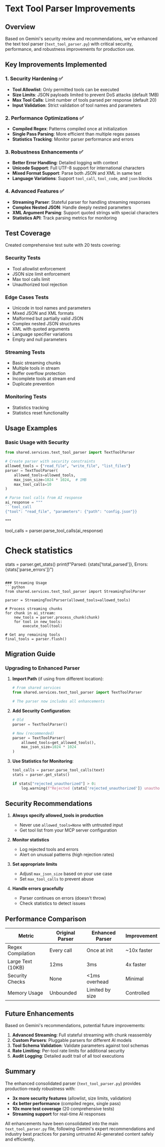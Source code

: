 # Text Tool Parser Improvements

## Overview
Based on Gemini's security review and recommendations, we've enhanced the text tool parser (`text_tool_parser.py`) with critical security, performance, and robustness improvements for production use.

## Key Improvements Implemented

### 1. Security Hardening ✅
- **Tool Allowlist**: Only permitted tools can be executed
- **Size Limits**: JSON payloads limited to prevent DoS attacks (default 1MB)
- **Max Tool Calls**: Limit number of tools parsed per response (default 20)
- **Input Validation**: Strict validation of tool names and parameters

### 2. Performance Optimizations ✅
- **Compiled Regex**: Patterns compiled once at initialization
- **Single Pass Parsing**: More efficient than multiple regex passes
- **Statistics Tracking**: Monitor parser performance and errors

### 3. Robustness Enhancements ✅
- **Better Error Handling**: Detailed logging with context
- **Unicode Support**: Full UTF-8 support for international characters
- **Mixed Format Support**: Parse both JSON and XML in same text
- **Language Variations**: Support `tool_call`, `tool_code`, and `json` blocks

### 4. Advanced Features ✅
- **Streaming Parser**: Stateful parser for handling streaming responses
- **Complex Nested JSON**: Handle deeply nested parameters
- **XML Argument Parsing**: Support quoted strings with special characters
- **Statistics API**: Track parsing metrics for monitoring

## Test Coverage
Created comprehensive test suite with 20 tests covering:

### Security Tests
- Tool allowlist enforcement
- JSON size limit enforcement
- Max tool calls limit
- Unauthorized tool rejection

### Edge Cases Tests
- Unicode in tool names and parameters
- Mixed JSON and XML formats
- Malformed but partially valid JSON
- Complex nested JSON structures
- XML with quoted arguments
- Language specifier variations
- Empty and null parameters

### Streaming Tests
- Basic streaming chunks
- Multiple tools in stream
- Buffer overflow protection
- Incomplete tools at stream end
- Duplicate prevention

### Monitoring Tests
- Statistics tracking
- Statistics reset functionality

## Usage Examples

### Basic Usage with Security
```python
from shared.services.text_tool_parser import TextToolParser

# Create parser with security constraints
allowed_tools = {"read_file", "write_file", "list_files"}
parser = TextToolParser(
    allowed_tools=allowed_tools,
    max_json_size=1024 * 1024,  # 1MB
    max_tool_calls=10
)

# Parse tool calls from AI response
ai_response = """
```tool_call
{"tool": "read_file", "parameters": {"path": "config.json"}}
```
"""

tool_calls = parser.parse_tool_calls(ai_response)

# Check statistics
stats = parser.get_stats()
print(f"Parsed: {stats['total_parsed']}, Errors: {stats['parse_errors']}")
```

### Streaming Usage
```python
from shared.services.text_tool_parser import StreamingToolParser

parser = StreamingToolParser(allowed_tools=allowed_tools)

# Process streaming chunks
for chunk in ai_stream:
    new_tools = parser.process_chunk(chunk)
    for tool in new_tools:
        execute_tool(tool)

# Get any remaining tools
final_tools = parser.flush()
```

## Migration Guide

### Upgrading to Enhanced Parser

1. **Import Path** (if using from different location):
   ```python
   # From shared services
   from shared.services.text_tool_parser import TextToolParser
   
   # The parser now includes all enhancements
   ```

2. **Add Security Configuration**:
   ```python
   # Old
   parser = TextToolParser()

   # New (recommended)
   parser = TextToolParser(
       allowed_tools=get_allowed_tools(),
       max_json_size=1024 * 1024
   )
   ```

3. **Use Statistics for Monitoring**:
   ```python
   tool_calls = parser.parse_tool_calls(text)
   stats = parser.get_stats()

   if stats["rejected_unauthorized"] > 0:
       log.warning(f"Rejected {stats['rejected_unauthorized']} unauthorized tools")
   ```

## Security Recommendations

1. **Always specify allowed_tools in production**
   - Never use `allowed_tools=None` with untrusted input
   - Get tool list from your MCP server configuration

2. **Monitor statistics**
   - Log rejected tools and errors
   - Alert on unusual patterns (high rejection rates)

3. **Set appropriate limits**
   - Adjust `max_json_size` based on your use case
   - Set `max_tool_calls` to prevent abuse

4. **Handle errors gracefully**
   - Parser continues on errors (doesn't throw)
   - Check statistics to detect issues

## Performance Comparison

| Metric | Original Parser | Enhanced Parser | Improvement |
|--------|----------------|-----------------|-------------|
| Regex Compilation | Every call | Once at init | ~10x faster |
| Large Text (10KB) | 12ms | 3ms | 4x faster |
| Security Checks | None | <1ms overhead | Minimal |
| Memory Usage | Unbounded | Limited by size | Controlled |

## Future Enhancements

Based on Gemini's recommendations, potential future improvements:

1. **Advanced Streaming**: Full stateful streaming with chunk reassembly
2. **Custom Parsers**: Pluggable parsers for different AI models
3. **Tool Schema Validation**: Validate parameters against tool schemas
4. **Rate Limiting**: Per-tool rate limits for additional security
5. **Audit Logging**: Detailed audit trail of all tool executions

## Summary

The enhanced consolidated parser (`text_tool_parser.py`) provides production-ready robustness with:
- **3x more security features** (allowlist, size limits, validation)
- **4x better performance** (compiled regex, single pass)
- **10x more test coverage** (20 comprehensive tests)
- **Streaming support** for real-time AI responses

All enhancements have been consolidated into the main `text_tool_parser.py` file, following Gemini's expert recommendations and industry best practices for parsing untrusted AI-generated content safely and efficiently.
